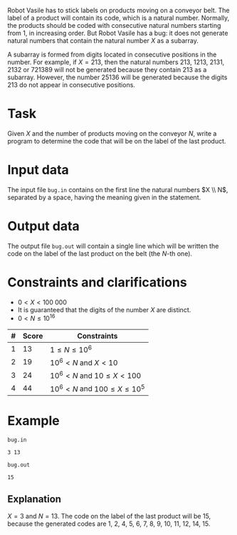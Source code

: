 
Robot Vasile has to stick labels on products moving on a conveyor belt. The label of a product will contain its code, which is a natural number. Normally, the products should be coded with consecutive natural numbers starting from $1$, in increasing order. But Robot Vasile has a bug: it does not generate natural numbers that contain the natural number $X$ as a subarray.

A subarray is formed from digits located in consecutive positions in the number. For example, if $X = 213$, then the natural numbers $213$, $1213$, $2131$, $2132$ or $721389$ will not be generated because they contain $213$ as a subarray. However, the number $25136$ will be generated because the digits $213$ do not appear in consecutive positions.

# Task

Given $X$ and the number of products moving on the conveyor $N$, write a program to determine the code that will be on the label of the last product.

# Input data

The input file `bug.in` contains on the first line the natural numbers $X \\ N$, separated by a space, having the meaning given in the statement.

# Output data

The output file `bug.out` will contain a single line which will be written the code on the label of the last product on the belt (the $N$-th one).

# Constraints and clarifications

* $0 < X < 100\ 000$
* It is guaranteed that the digits of the number $X$ are distinct.
* $0 < N \leq 10^{16}$

|#|Score|Constraints|
|-|-|-|
|1|13|$1 \leq N \leq 10^6$|
|2|19|$10^6 < N$ and $X < 10$|
|3|24|$10^6 < N$ and $10 \leq X < 100$|
|4|44|$10^6 < N$ and $100 \leq X \leq 10^5$|

# Example

`bug.in`
```
3 13
```

`bug.out`
```
15
```

## Explanation

$X = 3$ and $N = 13$. The code on the label of the last product will be $15$, because the generated codes are $1$, $2$, $4$, $5$, $6$, $7$, $8$, $9$, $10$, $11$, $12$, $14$, $15$.
